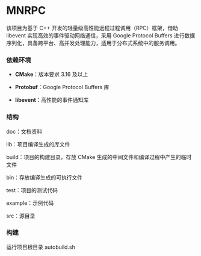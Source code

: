 # MNRPC

该项目为基于 C++ 开发的轻量级高性能远程过程调用（RPC）框架，借助 libevent 实现高效的事件驱动网络通信，采用 Google Protocol Buffers 进行数据序列化，具备跨平台、高并发处理能力，适用于分布式系统中的服务调用。

### 依赖环境

- **CMake**：版本要求 3.16 及以上

- **Protobuf**：Google Protocol Buffers 库

- **libevent**：高性能的事件通知库

### 结构

doc：文档资料

lib：项目编译生成的库文件

build：项目的构建目录，存放 CMake 生成的中间文件和编译过程中产生的临时文件

bin：存放编译生成的可执行文件

test：项目的测试代码

example：示例代码

src：源目录

### 构建

运行项目根目录 autobuild.sh

